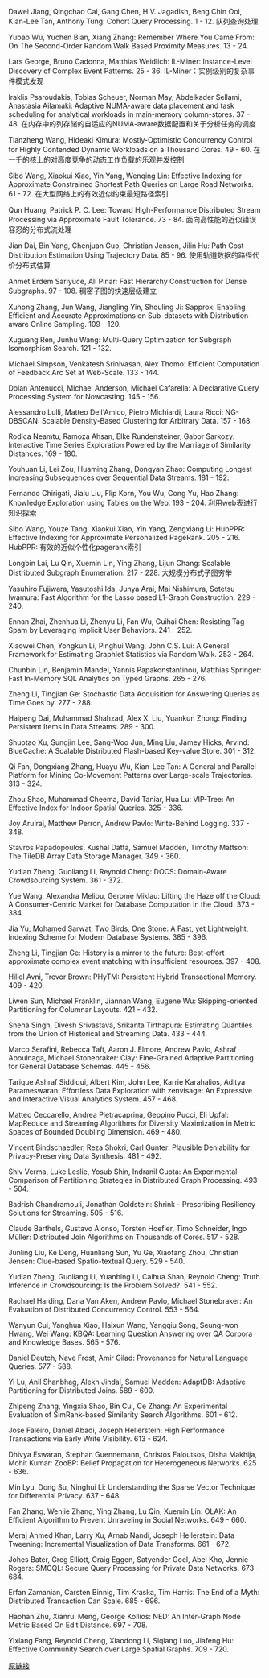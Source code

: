 Dawei Jiang, Qingchao Cai, Gang Chen, H.V. Jagadish, Beng Chin Ooi, Kian-Lee Tan, Anthony Tung:
Cohort Query Processing. 1 - 12.
队列查询处理

Yubao Wu, Yuchen Bian, Xiang Zhang:
Remember Where You Came From: On The Second-Order Random Walk Based Proximity Measures. 13 - 24.

Lars George, Bruno Cadonna, Matthias Weidlich:
IL-Miner: Instance-Level Discovery of Complex Event Patterns. 25 - 36.
IL-Miner：实例级别的复杂事件模式发现

Iraklis Psaroudakis, Tobias Scheuer, Norman May, Abdelkader Sellami, Anastasia Ailamaki:
Adaptive NUMA-aware data placement and task scheduling for analytical workloads in main-memory column-stores. 37 - 48.
在内存中的列存储的自适应的NUMA-aware数据配置和关于分析任务的调度

Tianzheng Wang, Hideaki Kimura:
Mostly-Optimistic Concurrency Control for Highly Contended Dynamic Workloads on a Thousand Cores. 49 - 60.
在一千的核上的对高度竞争的动态工作负载的乐观并发控制

Sibo Wang, Xiaokui Xiao, Yin Yang, Wenqing Lin:
Effective Indexing for Approximate Constrained Shortest Path Queries on Large Road Networks. 61 - 72.
在大型网络上的有效近似约束最短路径索引

Qun Huang, Patrick P. C. Lee:
Toward High-Performance Distributed Stream Processing via Approximate Fault Tolerance. 73 - 84.
面向高性能的近似错误容忍的分布式流处理

Jian Dai, Bin Yang, Chenjuan Guo, Christian Jensen, Jilin Hu:
Path Cost Distribution Estimation Using Trajectory Data. 85 - 96.
使用轨道数据的路径代价分布式估算

Ahmet Erdem Sarıyüce, Ali Pinar:
Fast Hierarchy Construction for Dense Subgraphs. 97 - 108.
稠密子图的快速层级建立

Xuhong Zhang, Jun Wang, Jiangling Yin, Shouling Ji:
Sapprox: Enabling Efficient and Accurate Approximations on Sub-datasets with Distribution-aware Online Sampling. 109 - 120.

Xuguang Ren, Junhu Wang:
Multi-Query Optimization for Subgraph Isomorphism Search. 121 - 132.

Michael Simpson, Venkatesh Srinivasan, Alex Thomo:
Efficient Computation of Feedback Arc Set at Web-Scale. 133 - 144.

Dolan Antenucci, Michael Anderson, Michael Cafarella:
A Declarative Query Processing System for Nowcasting. 145 - 156.

Alessandro Lulli, Matteo Dell'Amico, Pietro Michiardi, Laura Ricci:
NG-DBSCAN: Scalable Density-Based Clustering for Arbitrary Data. 157 - 168.

Rodica Neamtu, Ramoza Ahsan, Elke Rundensteiner, Gabor Sarkozy:
Interactive Time Series Exploration Powered by the Marriage of Similarity Distances. 169 - 180.

Youhuan Li, Lei Zou, Huaming Zhang, Dongyan Zhao:
Computing Longest Increasing Subsequences over Sequential Data Streams. 181 - 192.

Fernando Chirigati, Jialu Liu, Flip Korn, You Wu, Cong Yu, Hao Zhang:
Knowledge Exploration using Tables on the Web. 193 - 204.
利用web表进行知识探索

Sibo Wang, Youze Tang, Xiaokui Xiao, Yin Yang, Zengxiang Li:
HubPPR: Effective Indexing for Approximate Personalized PageRank. 205 - 216.
HubPPR: 有效的近似个性化pagerank索引

Longbin Lai, Lu Qin, Xuemin Lin, Ying Zhang, Lijun Chang:
Scalable Distributed Subgraph Enumeration. 217 - 228.
大规模分布式子图穷举

Yasuhiro Fujiwara, Yasutoshi Ida, Junya Arai, Mai Nishimura, Sotetsu Iwamura:
Fast Algorithm for the Lasso based L1-Graph Construction. 229 - 240.

Ennan Zhai, Zhenhua Li, Zhenyu Li, Fan Wu, Guihai Chen:
Resisting Tag Spam by Leveraging Implicit User Behaviors. 241 - 252.

Xiaowei Chen, Yongkun Li, Pinghui Wang, John C.S. Lui:
A General Framework for Estimating Graphlet Statistics via Random Walk. 253 - 264.

Chunbin Lin, Benjamin Mandel, Yannis Papakonstantinou, Matthias Springer:
Fast In-Memory SQL Analytics on Typed Graphs. 265 - 276.

Zheng Li, Tingjian Ge:
Stochastic Data Acquisition for Answering Queries as Time Goes by. 277 - 288.

Haipeng Dai, Muhammad Shahzad, Alex X. Liu, Yuankun Zhong:
Finding Persistent Items in Data Streams. 289 - 300.

Shuotao Xu, Sungjin Lee, Sang-Woo Jun, Ming Liu, Jamey Hicks, Arvind:
BlueCache: A Scalable Distributed Flash-based Key-value Store. 301 - 312.

Qi Fan, Dongxiang Zhang, Huayu Wu, Kian-Lee Tan:
A General and Parallel Platform for Mining Co-Movement Patterns over Large-scale Trajectories. 313 - 324.

Zhou Shao, Muhammad Cheema, David Taniar, Hua Lu:
VIP-Tree: An Effective Index for Indoor Spatial Queries. 325 - 336.

Joy Arulraj, Matthew Perron, Andrew Pavlo:
Write-Behind Logging. 337 - 348.

Stavros Papadopoulos, Kushal Datta, Samuel Madden, Timothy Mattson:
The TileDB Array Data Storage Manager. 349 - 360.

Yudian Zheng, Guoliang Li, Reynold Cheng:
DOCS: Domain-Aware Crowdsourcing System. 361 - 372.

Yue Wang, Alexandra Meliou, Gerome Miklau:
Lifting the Haze off the Cloud: A Consumer-Centric Market for Database Computation in the Cloud. 373 - 384.

Jia Yu, Mohamed Sarwat:
Two Birds, One Stone: A Fast, yet Lightweight, Indexing Scheme for Modern Database Systems. 385 - 396.

Zheng Li, Tingjian Ge:
History is a mirror to the future: Best-effort approximate complex event matching with insufficient resources. 397 - 408.

Hillel Avni, Trevor Brown:
PHyTM: Persistent Hybrid Transactional Memory. 409 - 420.

Liwen Sun, Michael Franklin, Jiannan Wang, Eugene Wu:
Skipping-oriented Partitioning for Columnar Layouts. 421 - 432.

Sneha Singh, Divesh Srivastava, Srikanta Tirthapura:
Estimating Quantiles from the Union of Historical and Streaming Data. 433 - 444.

Marco Serafini, Rebecca Taft, Aaron J. Elmore, Andrew Pavlo, Ashraf Aboulnaga, Michael Stonebraker:
Clay: Fine-Grained Adaptive Partitioning for General Database Schemas. 445 - 456.

Tarique Ashraf Siddiqui, Albert Kim, John Lee, Karrie Karahalios, Aditya Parameswaran:
Effortless Data Exploration with zenvisage: An Expressive and Interactive Visual Analytics System. 457 - 468.

Matteo Ceccarello, Andrea Pietracaprina, Geppino Pucci, Eli Upfal:
MapReduce and Streaming Algorithms for Diversity Maximization in Metric Spaces of Bounded Doubling Dimension. 469 - 480.

Vincent Bindschaedler, Reza Shokri, Carl Gunter:
Plausible Deniability for Privacy-Preserving Data Synthesis. 481 - 492.

Shiv Verma, Luke Leslie, Yosub Shin, Indranil Gupta:
An Experimental Comparison of Partitioning Strategies in Distributed Graph Processing. 493 - 504.

Badrish Chandramouli, Jonathan Goldstein:
Shrink - Prescribing Resiliency Solutions for Streaming. 505 - 516.

Claude Barthels, Gustavo Alonso, Torsten Hoefler, Timo Schneider, Ingo Müller:
Distributed Join Algorithms on Thousands of Cores. 517 - 528.

Junling Liu, Ke Deng, Huanliang Sun, Yu Ge, Xiaofang Zhou, Christian Jensen:
Clue-based Spatio-textual Query. 529 - 540.

Yudian Zheng, Guoliang Li, Yuanbing Li, Caihua Shan, Reynold Cheng:
Truth Inference in Crowdsourcing: Is the Problem Solved?. 541 - 552.

Rachael Harding, Dana Van Aken, Andrew Pavlo, Michael Stonebraker:
An Evaluation of Distributed Concurrency Control. 553 - 564.

Wanyun Cui, Yanghua Xiao, Haixun Wang, Yangqiu Song, Seung-won Hwang, Wei Wang:
KBQA: Learning Question Answering over QA Corpora and Knowledge Bases. 565 - 576.

Daniel Deutch, Nave Frost, Amir Gilad:
Provenance for Natural Language Queries. 577 - 588.

Yi Lu, Anil Shanbhag, Alekh Jindal, Samuel Madden:
AdaptDB: Adaptive Partitioning for Distributed Joins. 589 - 600.

Zhipeng Zhang, Yingxia Shao, Bin Cui, Ce Zhang:
An Experimental Evaluation of SimRank-based Similarity Search Algorithms. 601 - 612.

Jose Faleiro, Daniel Abadi, Joseph Hellerstein:
High Performance Transactions via Early Write Visibility. 613 - 624.

Dhivya Eswaran, Stephan Guennemann, Christos Faloutsos, Disha Makhija, Mohit Kumar:
ZooBP: Belief Propagation for Heterogeneous Networks. 625 - 636.

Min Lyu, Dong Su, Ninghui Li:
Understanding the Sparse Vector Technique for Differential Privacy. 637 - 648.

Fan Zhang, Wenjie Zhang, Ying Zhang, Lu Qin, Xuemin Lin:
OLAK: An Efficient Algorithm to Prevent Unraveling in Social Networks. 649 - 660.

Meraj Ahmed Khan, Larry Xu, Arnab Nandi, Joseph Hellerstein:
Data Tweening: Incremental Visualization of Data Transforms. 661 - 672.

Johes Bater, Greg Elliott, Craig Eggen, Satyender Goel, Abel Kho, Jennie Rogers:
SMCQL: Secure Query Processing for Private Data Networks. 673 - 684.

Erfan Zamanian, Carsten Binnig, Tim Kraska, Tim Harris:
The End of a Myth: Distributed Transaction Can Scale. 685 - 696.

Haohan Zhu, Xianrui Meng, George Kollios:
NED: An Inter-Graph Node Metric Based On Edit Distance. 697 - 708.

Yixiang Fang, Reynold Cheng, Xiaodong Li, Siqiang Luo, Jiafeng Hu:
Effective Community Search over Large Spatial Graphs. 709 - 720.

[原链接](http://www.vldb.org/pvldb/vol10.html)
